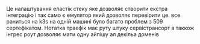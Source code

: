 Це налаштування еластік стеку  яке дозволяє створити екстра інтеграцію і так само є емулятор який дозволяє перевірити це. все раниться на   k3s на одній машині було багато проблем з 509 сертефікатом. Нотатка траефік має руту штуку  сервістрансорт а таккож інгрес роут дозволяє мати одну  айпішу ал декільа доменів
